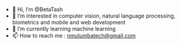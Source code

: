 - 👋 Hi, I’m @BetaTash
- 👀 I’m interested in computer vision, natural language processing, biometrics and mobile and web development
- 🌱 I’m currently learning machine learning
- 📫 How to reach me : nmulumbatech@gmail.com

<!---
BetaTash/BetaTash is a ✨ special ✨ repository because its `README.md` (this file) appears on your GitHub profile.
You can click the Preview link to take a look at your changes.
--->
